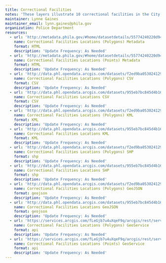 ```yaml
---
title: Correctional Facilities
notes: 'These layers illustrate 10 correctional facilities in the City, administered by the Philadelphia Prisons System.'
maintainer: Lynne Gaines
maintainer_email: lynn.gaines@phila.gov
organization: Police Department
resources:
  - url: 'http://metadata.phila.gov/#home/datasetdetails/55774240220d94f32b2107a6/representationdetails/56731bc259baa355023e2867/'
    name: Correctional Facilities Locations (Polygons) Metadata
    format: HTML
    description: 'Update Frequency: As Needed'
  - url: 'http://metadata.phila.gov/#home/datasetdetails/55774240220d94f32b2107a6/representationdetails/557743e40095de8a30db4090/'
    name: Correctional Facilities Locations (Points) Metadata
    format: HTML
    description: 'Update Frequency: As Needed'
  - url: 'http://data.phl.opendata.arcgis.com/datasets/f2ed9ba05302412991176013eda47007_0.csv'
    name: Correctional Facilities Locations (Polygons) CSV
    format: CSV
    description: 'Update Frequency: As Needed'
  - url: 'http://data.phl.opendata.arcgis.com/datasets/955eb7bc845d4b16ade05924fb235cf2_0.csv'
    name: Correctional Facilities Locations CSV
    format: CSV
    description: 'Update Frequency: As Needed'
  - url: 'http://data.phl.opendata.arcgis.com/datasets/f2ed9ba05302412991176013eda47007_0.kml'
    name: Correctional Facilities Locations (Polygons) KML
    format: KML
    description: 'Update Frequency: As Needed'
  - url: 'http://data.phl.opendata.arcgis.com/datasets/955eb7bc845d4b16ade05924fb235cf2_0.kml'
    name: Correctional Facilities Locations KML
    format: KML
    description: 'Update Frequency: As Needed'
  - url: 'http://data.phl.opendata.arcgis.com/datasets/f2ed9ba05302412991176013eda47007_0.zip'
    name: Correctional Facilities Locations (Polygons) SHP
    format: shp
    description: 'Update Frequency: As Needed'
  - url: 'http://data.phl.opendata.arcgis.com/datasets/955eb7bc845d4b16ade05924fb235cf2_0.zip'
    name: Correctional Facilities Locations SHP
    format: shp
    description: 'Update Frequency: As Needed'
  - url: 'http://data.phl.opendata.arcgis.com/datasets/f2ed9ba05302412991176013eda47007_0.geojson'
    name: Correctional Facilities Locations (Polygons) GeoJSON
    format: geojson
    description: 'Update Frequency: As Needed'
  - url: 'http://data.phl.opendata.arcgis.com/datasets/955eb7bc845d4b16ade05924fb235cf2_0.geojson'
    name: Correctional Facilities Locations GeoJSON
    format: geojson
    description: 'Update Frequency: As Needed'
  - url: 'https://services.arcgis.com/fLeGjb7u4uXqeF9q/arcgis/rest/services/Correctional_Facilities/FeatureServer/0/query?outFields=*&where=1%3D1'
    name: Correctional Facilities Locations (Polygons) GeoService
    format: api
    description: 'Update Frequency: As Needed'
  - url: 'https://services.arcgis.com/fLeGjb7u4uXqeF9q/arcgis/rest/services/Correctional_Pts/FeatureServer/0/query?outFields=*&where=1%3D1'
    name: Correctional Facilities Locations (Points) GeoService
    format: api
    description: 'Update Frequency: As Needed'
---
```


